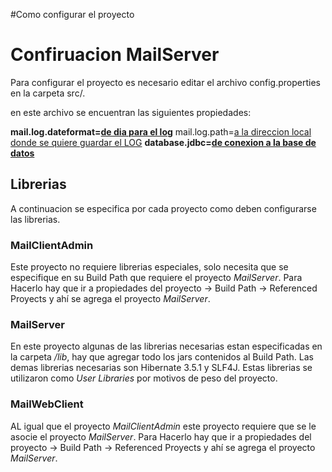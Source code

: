 #Como configurar el proyecto

# Confiruacion MailServer #

Para configurar el proyecto es necesario editar el archivo config.properties en la carpeta src/.

en este archivo se encuentran las siguientes propiedades:

**mail.log.dateformat=[de dia para el log](formato.md)** mail.log.path=[a la direccion local donde se quiere guardar el LOG](path.md)
**database.jdbc=[de conexion a la base de datos](url.md)**


## Librerias ##

A continuacion se especifica por cada proyecto como deben configurarse las librerias.

### MailClientAdmin ###
Este proyecto no requiere librerias especiales, solo necesita que se especifique en su Build Path que requiere el proyecto _MailServer_.
Para Hacerlo hay que ir a propiedades del proyecto -> Build Path -> Referenced Proyects y ahí se agrega el proyecto _MailServer_.

### MailServer ###

En este proyecto algunas de las librerias necesarias estan especificadas en la carpeta _/lib_, hay que agregar todo los jars contenidos al Build Path.
Las demas librerias necesarias son Hibernate 3.5.1 y SLF4J. Estas librerias se utilizaron como _User Libraries_ por motivos de peso del proyecto.



### MailWebClient ###

AL igual que el proyecto _MailClientAdmin_ este proyecto requiere que se le asocie el proyecto _MailServer_.
Para Hacerlo hay que ir a propiedades del proyecto -> Build Path -> Referenced Proyects y ahí se agrega el proyecto _MailServer_.